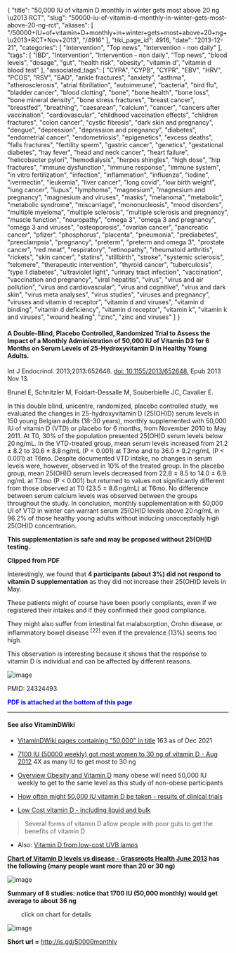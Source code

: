 {
    "title": "50,000 IU of vitamin D monthly in winter gets most above 20 ng \u2013 RCT",
    "slug": "50000-iu-of-vitamin-d-monthly-in-winter-gets-most-above-20-ng-rct",
    "aliases": [
        "/50000+IU+of+vitamin+D+monthly+in+winter+gets+most+above+20+ng+\u2013+RCT+Nov+2013",
        "/4916"
    ],
    "tiki_page_id": 4916,
    "date": "2013-12-21",
    "categories": [
        "Intervention",
        "Top news",
        "Intervention - non daily"
    ],
    "tags": [
        "IBD",
        "Intervention",
        "Intervention - non daily",
        "Top news",
        "blood levels",
        "dosage",
        "gut",
        "health risk",
        "obesity",
        "vitamin d",
        "vitamin d blood test"
    ],
    "associated_tags": [
        "CYPA",
        "CYPB",
        "CYPR",
        "EBV",
        "HRV",
        "PCOS",
        "RSV",
        "SAD",
        "ankle fractures",
        "anxiety",
        "asthma",
        "atherosclerosis",
        "atrial fibrillation",
        "autoimmune",
        "bacteria",
        "bird flu",
        "bladder cancer",
        "blood clotting",
        "bone",
        "bone health",
        "bone loss",
        "bone mineral density",
        "bone stress fractures",
        "breast cancer",
        "breastfed",
        "breathing",
        "caesarean",
        "calcium",
        "cancer",
        "cancers after vaccination",
        "cardiovascular",
        "childhood vaccination effects",
        "children fractures",
        "colon cancer",
        "cystic fibrosis",
        "dark skin and pregnancy",
        "dengue",
        "depression",
        "depression and pregnancy",
        "diabetes",
        "endometrial cancer",
        "endometriosis",
        "epigenetics",
        "excess deaths",
        "falls fractures",
        "fertility sperm",
        "gastric cancer",
        "genetics",
        "gestational diabetes",
        "hay fever",
        "head and neck cancer",
        "heart failure",
        "helicobacter pylori",
        "hemodialysis",
        "herpes shingles",
        "high dose",
        "hip fractures",
        "immune dysfunction",
        "immune response",
        "immune system",
        "in vitro fertilization",
        "infection",
        "inflammation",
        "influenza",
        "iodine",
        "ivermectin",
        "leukemia",
        "liver cancer",
        "long covid",
        "low birth weight",
        "lung cancer",
        "lupus",
        "lymphoma",
        "magnesium",
        "magnesium and pregnancy",
        "magnesium and viruses",
        "masks",
        "melanoma",
        "metabolic",
        "metabolic syndrome",
        "miscarriage",
        "mononucleosis",
        "mood disorders",
        "multiple myeloma",
        "multiple sclerosis",
        "multiple sclerosis and pregnancy",
        "muscle function",
        "neuropathy",
        "omega 3",
        "omega 3 and pregnancy",
        "omega 3 and viruses",
        "osteoporosis",
        "ovarian cancer",
        "pancreatic cancer",
        "pfizer",
        "phosphorus",
        "placenta",
        "pneumonia",
        "prediabetes",
        "preeclampsia",
        "pregnancy",
        "preterm",
        "preterm and omega 3",
        "prostate cancer",
        "red meat",
        "respiratory",
        "retinopathy",
        "rheumatoid arthritis",
        "rickets",
        "skin cancer",
        "statins",
        "stillbirth",
        "stroke",
        "systemic sclerosis",
        "telomere",
        "therapeutic intervention",
        "thyroid cancer",
        "tuberculosis",
        "type 1 diabetes",
        "ultraviolet light",
        "urinary tract infection",
        "vaccination",
        "vaccination and pregnancy",
        "viral hepatitis",
        "virus",
        "virus and air pollution",
        "virus and cardiovascular",
        "virus and cognitive",
        "virus and dark skin",
        "virus meta analyses",
        "virus studies",
        "viruses and pregnancy",
        "viruses and vitamin d receptor",
        "vitamin d and viruses",
        "vitamin d binding",
        "vitamin d deficiency",
        "vitamin d receptor",
        "vitamin k",
        "vitamin k and viruses",
        "wound healing",
        "zinc",
        "zinc and viruses"
    ]
}


#### A Double-Blind, Placebo Controlled, Randomized Trial to Assess the Impact of a Monthly Administration of 50,000 IU of Vitamin D3 for 6 Months on Serum Levels of 25-Hydroxyvitamin D in Healthy Young Adults.

Int J Endocrinol. 2013;2013:652648. [doi: 10.1155/2013/652648.](https://doi.org/10.1155/2013/652648.) Epub 2013 Nov 13.

Brunel E, Schnitzler M, Foidart-Dessalle M, Souberbielle JC, Cavalier E.

In this double blind, unicentre, randomized, placebo controlled study, we evaluated the changes in 25-hydroxyvitamin D (25(OH)D) serum levels in 150 young Belgian adults (18-30 years), monthly supplemented with 50,000 IU of vitamin D (VTD) or placebo for 6 months, from November 2010 to May 2011. At T0, 30% of the population presented 25(OH)D serum levels below 20 ng/mL. In the VTD-treated group, mean serum levels increased from 21.2 ± 8.2 to 30.6 ± 8.8 ng/mL (P < 0.001) at T3mo and to 36.0 ± 9.2 ng/mL (P < 0.001) at T6mo. Despite documented VTD intake, no changes in serum levels were, however, observed in 10% of the treated group. In the placebo group, mean 25(OH)D serum levels decreased from 22.8 ± 8.5 to 14.0 ± 6.9 ng/mL at T3mo (P < 0.001) but returned to values not significantly different from those observed at T0 (23.5 ± 8.6 ng/mL) at T6mo. No difference between serum calcium levels was observed between the groups throughout the study. In conclusion, monthly supplementation with 50,000 UI of VTD in winter can warrant serum 25(OH)D levels above 20 ng/mL in 96.2% of those healthy young adults without inducing unacceptably high 25(OH)D concentration. 

 **This supplementation is safe and may be proposed without 25(OH)D testing.** 

 **Clipped from PDF** 

Interestingly, we found that  **4 participants (about 3%) did not respond to vitamin D supplementation**  as they did not increase their 25(OH)D levels in May. 

These patients might of course have been poorly compliants, even if we registered their intakes and if they confirmed their good compliance.

They might also suffer from intestinal fat malabsorption, Crohn disease, or inflammatory bowel disease <sup>[22]</sup> even if the prevalence (13%) seems too high. 

This observation is interesting because it shows that the response to vitamin D is individual and can be affected by different reasons.

<img src="/attachments/d3.mock.jpg" alt="image"> 

PMID:     24324493

 **<span style="color:#00F;">PDF is attached at the bottom of this page</span>** 

---

#### See also VitaminDWiki

* [VitaminDWiki pages containing "50,000" in title](/tags/vitamindwiki-pages-containing-50000-in-title.html) 163 as of Dec 2021

* [7100 IU (50000 weekly) got most women to 30 ng of vitamin D - Aug 2012](/posts/7100-iu-50000-weekly-got-most-women-to-30-ng-of-vitamin-d) 4X as many IU to get most to 30 ng

* [Overview Obesity and Vitamin D](/tags/overview-obesity-and-vitamin-d.html) many obese will need 50,000 IU weekly to get to the same level as this study of non-obese participants

* [How often might 50,000 IU vitamin D be taken - results of clinical trials](/posts/how-often-might-50000-iu-vitamin-d-be-taken-results-of-clinical-trials)

* [Low Cost vitamin D - including liquid and bulk](/tags/low-cost-vitamin-d-including-liquid-and-bulk.html)

> Several forms of vitamin D allow people with poor guts to get the benefits of vitamin D

* Also: [Vitamin D from low-cost UVB lamps](/posts/vitamin-d-from-low-cost-uvb-lamps)

 **[Chart of Vitamin D levels vs disease - Grassroots Health June 2013](/posts/chart-of-vitamin-d-levels-vs-disease-grassroots-health) has the following (many people want more than 20 or 30 ng)** 

<img src="/attachments/d3.mock.jpg" alt="image">

 **Summary of 8 studies: notice that 1700 IU (50,000 monthly) would get average to about 36 ng** 

&nbsp; &nbsp; &nbsp; &nbsp; click on chart for details

<img src="/attachments/d3.mock.jpg" alt="image"> 

 **Short url =**  http://is.gd/50000monthly